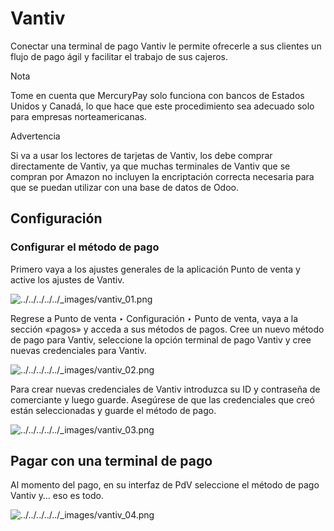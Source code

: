 # Vantiv

Conectar una terminal de pago Vantiv le permite ofrecerle a sus clientes un
flujo de pago ágil y facilitar el trabajo de sus cajeros.

Nota

Tome en cuenta que MercuryPay solo funciona con bancos de Estados Unidos y
Canadá, lo que hace que este procedimiento sea adecuado solo para empresas
norteamericanas.

Advertencia

Si va a usar los lectores de tarjetas de Vantiv, los debe comprar directamente
de Vantiv, ya que muchas terminales de Vantiv que se compran por Amazon no
incluyen la encriptación correcta necesaria para que se puedan utilizar con
una base de datos de Odoo.

## Configuración

### Configurar el método de pago

Primero vaya a los ajustes generales de la aplicación Punto de venta y active
los ajustes de Vantiv.

![../../../../../_images/vantiv_01.png](../../../../../_images/vantiv_01.png)

Regrese a Punto de venta ‣ Configuración ‣ Punto de venta, vaya a la sección
«pagos» y acceda a sus métodos de pagos. Cree un nuevo método de pago para
Vantiv, seleccione la opción terminal de pago Vantiv y cree nuevas
credenciales para Vantiv.

![../../../../../_images/vantiv_02.png](../../../../../_images/vantiv_02.png)

Para crear nuevas credenciales de Vantiv introduzca su ID y contraseña de
comerciante y luego guarde. Asegúrese de que las credenciales que creó están
seleccionadas y guarde el método de pago.

![../../../../../_images/vantiv_03.png](../../../../../_images/vantiv_03.png)

## Pagar con una terminal de pago

Al momento del pago, en su interfaz de PdV seleccione el método de pago Vantiv
y… eso es todo.

![../../../../../_images/vantiv_04.png](../../../../../_images/vantiv_04.png)

